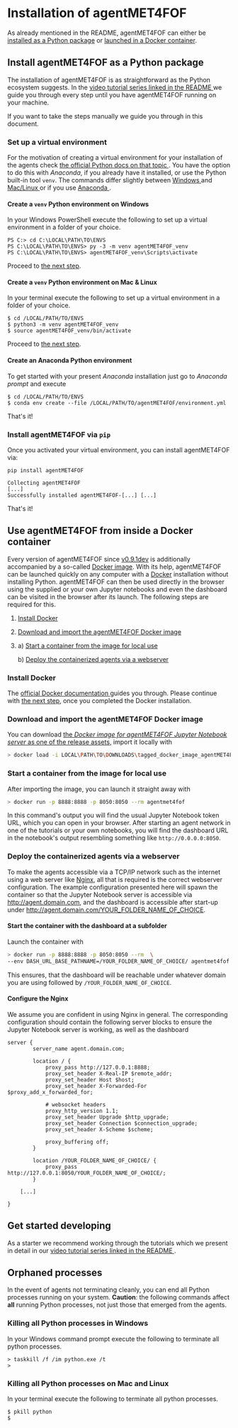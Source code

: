 # Installation of agentMET4FOF

As already mentioned in the README, agentMET4FOF can either be [installed as a Python 
package](#install-agentmet4fof-as-a-python-package) or [launched in a Docker 
container](#use-agentmet4fof-from-inside-a-docker-container).

## Install agentMET4FOF as a Python package

The installation of agentMET4FOF is as straightforward as the Python ecosystem suggests.
In the [video tutorial series linked in the README
](https://github.com/Met4FoF/agentMET4FOF#video-tutorial-series) we guide you 
through every step until you have agentMET4FOF running on your machine.

If you want to take the steps manually we guide you through in this document.

### Set up a virtual environment

For the motivation of creating a virtual environment for your installation of the
agents check [the official Python docs on that topic
](https://docs.python.org/3/tutorial/venv.html#introduction). You have the option 
to do this with _Anaconda_, if you already have it installed, or use the Python 
built-in tool `venv`. The commands differ slightly between [Windows
](#create-a-venv-python-environment-on-windows) and [Mac/Linux
](#create-a-venv-python-environment-on-mac-linux) or if you use [Anaconda
](#create-an-anaconda-python-environment).

#### Create a `venv` Python environment on Windows

In your Windows PowerShell execute the following to set up a virtual environment in
a folder of your choice.

```shell
PS C:> cd C:\LOCAL\PATH\TO\ENVS
PS C:\LOCAL\PATH\TO\ENVS> py -3 -m venv agentMET4FOF_venv
PS C:\LOCAL\PATH\TO\ENVS> agentMET4FOF_venv\Scripts\activate
```
Proceed to [the next step](#install-agentmet4fof-via-pip).

#### Create a `venv` Python environment on Mac & Linux

In your terminal execute the following to set up a virtual environment in a folder
of your choice.

```shell
$ cd /LOCAL/PATH/TO/ENVS
$ python3 -m venv agentMET4FOF_venv
$ source agentMET4FOF_venv/bin/activate
```
Proceed to [the next step](#install-agentmet4fof-via-pip).

#### Create an Anaconda Python environment

To get started with your present *Anaconda* installation just go to *Anaconda
prompt* and execute

```shell
$ cd /LOCAL/PATH/TO/ENVS
$ conda env create --file /LOCAL/PATH/TO/agentMET4FOF/environment.yml 
```
That's it!

### Install agentMET4FOF via `pip`

Once you activated your virtual environment, you can install agentMET4FOF via:

```shell
pip install agentMET4FOF
```

```shell
Collecting agentMET4FOF
[...]
Successfully installed agentMET4FOF-[...] [...]
```
That's it!

## Use agentMET4FOF from inside a Docker container

Every version of agentMET4FOF since
[v0.9.1dev](https://github.com/Met4FoF/agentMET4FOF/releases/tag/v0.9.1dev) is
additionally accompanied by a so-called
[Docker image](https://docs.docker.com/get-started/#what-is-a-container-image). With 
its help, agentMET4FOF can be launched quickly on any computer with a
[Docker](https://docs.docker.com/get-started/overview/) installation without 
installing Python. agentMET4FOF can then be used directly in the browser using the 
supplied or your own Jupyter notebooks and even the dashboard can be
visited in the browser after its launch. The following steps are required for this.

1. [Install Docker](#install-docker)
1. [Download and import the agentMET4FOF Docker image
   ](#download-and-import-the-agentMET4FOF-docker-image)
1. a) [Start a container from the image for local use](#start-a-container-from-the-image-for-local-use)
   
   b) [Deploy the containerized agents via a webserver](#deploy-the-containerized-agents-via-a-webserver)

### Install Docker

The [official Docker documentation
](https://docs.docker.com/get-started/#download-and-install-docker) guides you through.
Please continue with [the next step](#download-and-import-the-agentMET4FO-docker-image),
once you completed the Docker installation.

### Download and import the agentMET4FOF Docker image

You can download [the _Docker image for agentMET4FOF Jupyter Notebook server_ as one of
the release assets](https://github.com/Met4FoF/agentMET4FOF/releases/latest), import it
locally with

```bash
> docker load -i LOCAL\PATH\TO\DOWNLOADS\tagged_docker_image_agentMET4FOF_jupyter.tar.gz
```

### Start a container from the image for local use

After importing the image, you can launch it straight away with

```bash
> docker run -p 8888:8888 -p 8050:8050 --rm agentmet4fof
```

In this command's output you will find the usual Jupyter Notebook token 
URL, which you can open in your browser. After starting an agent network in one of 
the tutorials or your own notebooks, you will find the dashboard URL in the 
notebook's output resembling something like `http://0.0.0.0:8050`.

### Deploy the containerized agents via a webserver

To make the agents accessible via a TCP/IP network such as the internet using a web 
server like [Nginx](https://nginx.org/en/), all that is required is the correct 
webserver configuration. The example configuration presented here will spawn the 
container so that the Jupyter Notebook server is accessible via http://agent.domain.com,
and the dashboard is accessible after start-up under
http://agent.domain.com/YOUR_FOLDER_NAME_OF_CHOICE.

#### Start the container with the dashboard at a subfolder

Launch the container with

```bash
> docker run -p 8888:8888 -p 8050:8050 --rm  \ 
--env DASH_URL_BASE_PATHNAME=/YOUR_FOLDER_NAME_OF_CHOICE/ agentmet4fof
```

This ensures, that the dashboard will be reachable under whatever domain you are
using followed by `/YOUR_FOLDER_NAME_OF_CHOICE`.

#### Configure the Nginx

We assume you are confident in using Nginx in general. The corresponding
configuration should contain the following server blocks to ensure the Jupyter
Notebook server is working, as well as the dashboard

```nginx
server {
        server_name agent.domain.com;

        location / {
            proxy_pass http://127.0.0.1:8888;
            proxy_set_header X-Real-IP $remote_addr;
            proxy_set_header Host $host;
            proxy_set_header X-Forwarded-For $proxy_add_x_forwarded_for;

            # websocket headers
            proxy_http_version 1.1;
            proxy_set_header Upgrade $http_upgrade;
            proxy_set_header Connection $connection_upgrade;
            proxy_set_header X-Scheme $scheme;

            proxy_buffering off;
        }

        location /YOUR_FOLDER_NAME_OF_CHOICE/ {
            proxy_pass http://127.0.0.1:8050/YOUR_FOLDER_NAME_OF_CHOICE/;
        }

    [...]

}
```

## Get started developing

As a starter we recommend working through the tutorials which we present in detail in
our [video tutorial series linked in the README
](https://github.com/Met4FoF/agentMET4FOF#video-tutorial-series). 

## Orphaned processes

In the event of agents not terminating cleanly, you can end all Python processes
running on your system. **Caution**: the following commands affect **all** running 
Python processes, not just those that emerged from the agents.

### Killing all Python processes in Windows

In your Windows command prompt execute the following to terminate all python processes.

```shell
> taskkill /f /im python.exe /t
>
```

### Killing all Python processes on Mac and Linux

In your terminal execute the following to terminate all python processes.

```shell
$ pkill python
$
```

